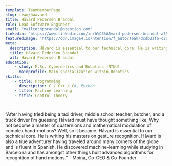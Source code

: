 ```yaml
---
template: TeamMemberPage
slug: team/haavard
title: Håvard Pedersen Brandal
role: Lead Software Engineer
email: "mailto:hpbrandal@ntention.com"
linkedin: "https://www.linkedin.com/in/h%C3%A5vard-pedersen-brandal-a5587a160/"
featuredImage: 'https://cdn.image4.io/ntention/f_auto/Team/dcdb0af6-c2a8-4dfa-a47e-35099cad940c.Jpeg'
meta:
  description: Håvard is essential to our technical core. He is writing his masters on gesture recognition. Håvard is also a true adventurer having traveled around …
  title: Håvard Pedersen Brandal
  alt: Håvard Pedersen Brandal
education:
    - study: M.Sc. Cybernetics and Robotics (NTNU)
      mainprofile: Main specialization within Robotics
skills:
    - title: Programming
      description: C / C++ / C#, Python
    - title: Machine Learning
    - title: Control Theory

---
```

<!BIO>
“After having tried being a taxi driver, middle school teacher, butcher, and a truck driver I’m guessing Håvard must have thought something like; Why not become a master of quaternions and mathematical modulation of complex hand-motions? Well, so it became. Håvard is essential to our technical core. He is writing his masters on gesture recognition. Håvard is also a true adventurer having traveled around many corners of the globe and is fluent in Spanish. He discovered machine-learning while studying in Barcelona and has amongst other things built advanced algorithms for recognition of hand motions.” – Moina, Co-CEO & Co-Founder
